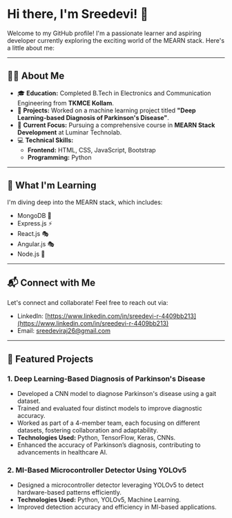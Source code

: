 # Hi there, I'm Sreedevi! 👋

Welcome to my GitHub profile! I'm a passionate learner and aspiring developer currently exploring the exciting world of the MEARN stack. Here's a little about me:

---

## 👩‍💻 About Me

- 🎓 **Education:** Completed B.Tech in Electronics and Communication Engineering from **TKMCE Kollam**.
- 🤖 **Projects:** Worked on a machine learning project titled **"Deep Learning-based Diagnosis of Parkinson's Disease"**.
- 🚀 **Current Focus:** Pursuing a comprehensive course in **MEARN Stack Development** at Luminar Technolab.
- 💻 **Technical Skills:**
  - **Frontend:** HTML, CSS, JavaScript, Bootstrap
  - **Programming:** Python

---

## 🌱 What I'm Learning

I'm diving deep into the MEARN stack, which includes:

- MongoDB 🌱
- Express.js ⚡
- React.js 🎭
- Angular.js 🎭
- Node.js 🔧

---

## 📬 Connect with Me

Let's connect and collaborate! Feel free to reach out via:

- LinkedIn: [https://www.linkedin.com/in/sreedevi-r-4409bb213](https://www.linkedin.com/in/sreedevi-r-4409bb213)  
- Email: [sreedeviraj26@gmail.com](mailto:sreedeviraj26@gmail.com)

---

## 📂 Featured Projects

### 1. Deep Learning-Based Diagnosis of Parkinson's Disease
- Developed a CNN model to diagnose Parkinson's disease using a gait dataset.
- Trained and evaluated four distinct models to improve diagnostic accuracy.
- Worked as part of a 4-member team, each focusing on different datasets, fostering collaboration and adaptability.
- **Technologies Used:** Python, TensorFlow, Keras, CNNs.
- Enhanced the accuracy of Parkinson’s diagnosis, contributing to advancements in healthcare AI.

### 2. MI-Based Microcontroller Detector Using YOLOv5
- Designed a microcontroller detector leveraging YOLOv5 to detect hardware-based patterns efficiently.
- **Technologies Used:** Python, YOLOv5, Machine Learning.
- Improved detection accuracy and efficiency in MI-based applications.
